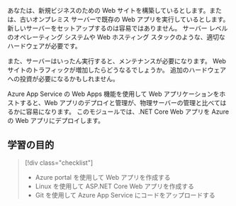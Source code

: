 あなたは、新規ビジネスのための Web サイトを構築しているとします。または、古いオンプレミス サーバーで既存の Web アプリを実行しているとします。 新しいサーバーをセットアップするのは容易ではありません。 サーバー レベルのオペレーティング システムや Web ホスティング スタックのような、適切なハードウェアが必要です。 

また、サーバーはいったん実行すると、メンテナンスが必要になります。 Web サイトのトラフィックが増加したらどうなるでしょうか。 追加のハードウェアへの投資が必要になるかもしれません。

Azure App Service の Web Apps 機能を使用して Web アプリケーションをホストすると、Web アプリのデプロイと管理が、物理サーバーの管理と比べてはるかに容易になります。 このモジュールでは、.NET Core Web アプリを Azure の Web アプリにデプロイします。

## <a name="learning-objectives"></a>学習の目的

> [!div class="checklist"]
> * Azure portal を使用して Web アプリを作成する
> * Linux を使用して ASP.NET Core Web アプリを作成する
> * Git を使用して Azure App Service にコードをアップロードする
